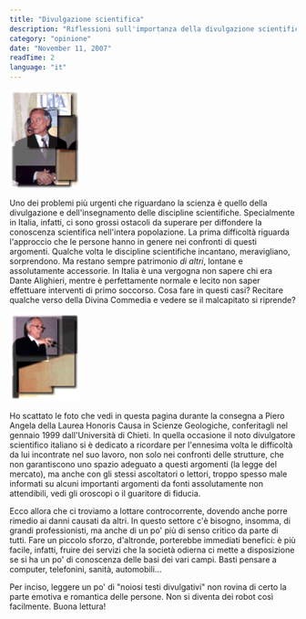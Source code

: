 ```yaml
---
title: "Divulgazione scientifica"
description: "Riflessioni sull'importanza della divulgazione scientifica in Italia, ispirate dalla laurea honoris causa a Piero Angela."
category: "opinione"
date: "November 11, 2007"
readTime: 2
language: "it"
---
```


![Piero Angela](/images/blog/pa2.gif)

Uno dei problemi più urgenti che riguardano la scienza è quello della divulgazione e dell'insegnamento delle discipline scientifiche. Specialmente in Italia, infatti, ci sono grossi ostacoli da superare per diffondere la conoscenza scientifica nell'intera popolazione. La prima difficoltà riguarda l'approccio che le persone hanno in genere nei confronti di questi argomenti. Qualche volta le discipline scientifiche incantano, meravigliano, sorprendono. Ma restano sempre patrimonio *di altri*, lontane e assolutamente accessorie. In Italia è una vergogna non sapere chi era Dante Alighieri, mentre è perfettamente normale e lecito non saper effettuare interventi di primo soccorso. Cosa fare in questi casi? Recitare qualche verso della Divina Commedia e vedere se il malcapitato si riprende?

![Piero Angela](/images/blog/pa1.gif)

Ho scattato le foto che vedi in questa pagina durante la consegna a Piero Angela della Laurea Honoris Causa in Scienze Geologiche, conferitagli nel gennaio 1999 dall'Università di Chieti. In quella occasione il noto divulgatore scientifico italiano si è dedicato a ricordare per l'ennesima volta le difficoltà da lui incontrate nel suo lavoro, non solo nei confronti delle strutture, che non garantiscono uno spazio adeguato a questi argomenti (la legge del mercato), ma anche con gli stessi ascoltatori o lettori, troppo spesso male informati su alcuni importanti argomenti da fonti assolutamente non attendibili, vedi gli oroscopi o il guaritore di fiducia.

Ecco allora che ci troviamo a lottare controcorrente, dovendo anche porre rimedio ai danni causati da altri. In questo settore c'è bisogno, insomma, di grandi professionisti, ma anche di un po' più di senso critico da parte di tutti. Fare un piccolo sforzo, d'altronde, porterebbe immediati benefici: è più facile, infatti, fruire dei servizi che la società odierna ci mette a disposizione se si ha un po' di conoscenza delle basi dei vari campi. Basti pensare a computer, telefonini, sanità, automobili...

Per inciso, leggere un po' di "noiosi testi divulgativi" non rovina di certo la parte emotiva e romantica delle persone. Non si diventa dei robot così facilmente. Buona lettura!
